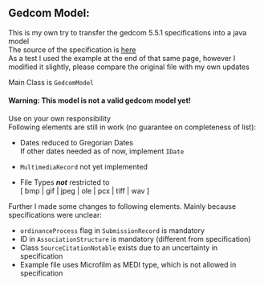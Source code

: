 Gedcom Model:
-
This is my own try to transfer the gedcom 5.5.1 specifications into a java model  
The source of the specification is
[here](http://homepages.rootsweb.com/~pmcbride/gedcom/55gcch2.htm)  
As a test I used the example at the end of that same page, however I modified it slightly, please compare the original file with my own updates

Main Class is `GedcomModel`  
#### Warning: This model is not a valid gedcom model yet!  
Use on your own responsibility  
Following elements are still in work (no guarantee on completeness of list): 

- Dates reduced to Gregorian Dates  
 If other dates needed as of now, implement `IDate`  
- `MultimediaRecord` not yet implemented

- File Types **_not_** restricted to  
[ bmp | gif | jpeg | ole | pcx | tiff | wav ]


Further I made some changes to following elements. Mainly because specifications were unclear: 
- `ordinanceProcess` flag in `SubmissionRecord` is mandatory
- ID in `AssociationStructure` is mandatory (different from specification)
- Class `SourceCitationNotable` exists due to an uncertainty in specification
- Example file uses Microfilm as MEDI type, which is not allowed in specification
